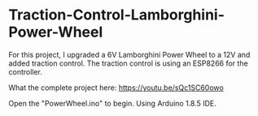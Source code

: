 # Traction-Control-Lamborghini-Power-Wheel
For this project, I upgraded a 6V Lamborghini Power Wheel to a 12V and added traction control. 
The traction control is using an ESP8266 for the controller. 

What the complete project here:
https://youtu.be/sQc1SC60owo

Open the "PowerWheel.ino" to begin. Using Arduino 1.8.5 IDE.
